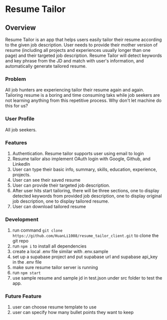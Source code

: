 # Resume Tailor

## Overview

Resume Tailor is an app that helps users easily tailor their resume according to the given job description. User needs to provide their mother version of resume (including all projects and experiences usually longer than one page) and their targeted job description. Resume Tailor will detect keywords and key phrase from the JD and match with user's information, and automatically generate tailored resume.

### Problem

All job hunters are experiencing tailor their resume again and again. Tailoring resume is a boring and time consuming taks while job seekers are not learning anything from this repetitive process. Why don't let machine do this for us?

### User Profile

All job seekers.

### Features
1. Authentication. Resume tailor supports user using email to login
2. Resume tailor also implement OAuth login with Google, Github, and LinkedIn
3. User can type their basic info, summary, skills, education, experience, projects.
4. User can see their saved resume
5. User can provide their targeted job description.
6. After user hits start tailoring, there will be three sections, one to display detected keywords from provided job description, one to display original job description, one to display tailored resume.
7. User can download tailored resume

### Development
1. run command `git clone https://github.com/HuanLi1008/resume_tailor_client.git` to clone the git repo
2. run `npm i` to install all dependencies
3. create a local .env file similar with .env.sample
4. set up a supabase project and put supabase url and supabase api_key in the .env file
5. make sure resume tailor server is running
6. run `npm start`
7. use sample resume and sample jd in test.json under src folder to test the app.

### Future Feature
1. user can choose resume template to use
2. user can specify how many bullet points they want to keep